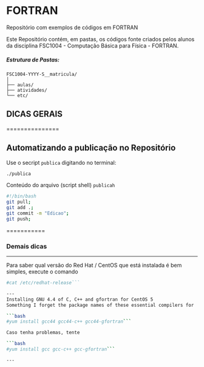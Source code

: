 FORTRAN
=========

Repositório com exemplos de códigos em FORTRAN

Este Repositório contém, em pastas, os códigos fonte criados pelos alunos
da disciplina FSC1004 - Computação Básica para Física - FORTRAN.

##### Estrutura de Pastas: 

    FSC1004-YYYY-S__matricula/
    │
    ├── aulas/
    ├── atividades/
    └── etc/


## DICAS GERAIS
===============
 ## Automatizando a publicação no Repositório

Use o secript `publica` digitando no terminal:

```bash
./publica
```

Conteúdo do arquivo (script shell) `publicah`

```bash
#!/bin/bash
git pull;
git add .;
git commit -m "Edicao";
git push;
```
===========
### Demais dicas
---
 Para saber qual versão do Red Hat / CentOS que está instalada é bem simples, execute o comando

 ```bash 
 #cat /etc/redhat-release```

---
Installing GNU 4.4 of C, C++ and gfortran for CentOS 5
Something I forget the package names of these essential compilers for  CentOS 5

 ```bash
 #yum install gcc44 gcc44-c++ gcc44-gfortran```

Caso tenha problemas, tente

 ```bash
 #yum install gcc gcc-c++ gcc-gfortran```

---